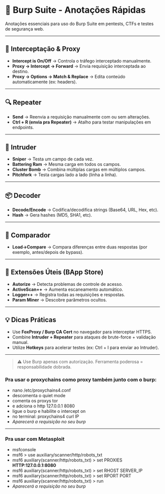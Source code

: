 # 🐞 Burp Suite - Anotações Rápidas

Anotações essenciais para uso do Burp Suite em pentests, CTFs e testes de segurança web.

---

## 🔁 Interceptação & Proxy

- **Intercept is On/Off** → Controla o tráfego interceptado manualmente.
- **Proxy → Intercept → Forward** → Envia requisição interceptada ao destino.
- **Proxy → Options → Match & Replace** → Edita conteúdo automaticamente (ex: headers).

---

## 🔍 Repeater

- **Send** → Reenvia a requisição manualmente com ou sem alterações.
- **Ctrl + R (envia pra Repeater)** → Atalho para testar manipulações em endpoints.

---

## 🔬 Intruder

- **Sniper** → Testa um campo de cada vez.
- **Battering Ram** → Mesma carga em todos os campos.
- **Cluster Bomb** → Combina múltiplas cargas em múltiplos campos.
- **Pitchfork** → Testa cargas lado a lado (linha a linha).

---

## 📦 Decoder

- **Decode/Encode** → Codifica/decodifica strings (Base64, URL, Hex, etc).
- **Hash** → Gera hashes (MD5, SHA1, etc).

---

## 🎯 Comparador

- **Load→Compare** → Compara diferenças entre duas respostas (por exemplo, antes/depois de bypass).

---

## 🧠 Extensões Úteis (BApp Store)

- **Autorize** → Detecta problemas de controle de acesso.
- **ActiveScan++** → Aumenta escaneamento automático.
- **Logger++** → Registra todas as requisições e respostas.
- **Param Miner** → Descobre parâmetros ocultos.

---

## 💡 Dicas Práticas

- Use **FoxProxy / Burp CA Cert** no navegador para interceptar HTTPS.
- Combine **Intruder + Repeater** para ataques de brute-force + validação manual.
- Utilize **Hotkeys** para acelerar testes (ex: Ctrl + I para enviar ao Intruder).

---

> ⚠️ Use Burp apenas com autorização. Ferramenta poderosa = responsabilidade dobrada.




### Pra usar o proxychains como proxy também junto com o burp: 

- nano /etc/proxychains4.conf
- descomenta o quiet mode
- comenta os proxys tor
- e adciona o http 127.0.0.1 8080
- ligue o burp e habilite o intercept on
- no terminal: proxychains4 curl IP
- *Aparecerá a requisição no seu burp*

---


### Pra usar com Metasploit

- msfconsole
- msf6 > use auxiliary/scanner/http/robots_txt
- msf6 auxiliary(scanner/http/robots_txt) > set PROXIES **HTTP:127.0.0.1:8080**
- msf6 auxiliary(scanner/http/robots_txt) > set RHOST SERVER_IP
- msf6 auxiliary(scanner/http/robots_txt) > set RPORT PORT
- msf6 auxiliary(scanner/http/robots_txt) > run
- *Aparecerá a requisição no seu burp*









